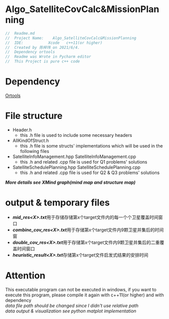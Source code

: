 
# Algo_SatelliteCovCalc&MissionPlanning
```c++
//  Readme.md
//  Project Name:    Algo_SatelliteCovCalc&MissionPlanning
//  IDE:           Xcode   c++11(or higher)
//  Created by 陈梓玮 on 2021/6/4.
//  Dependency ortools
//  Readme was Wrote in Pycharm editor
//  This Project is pure c++ code
```
# Dependency
[Ortools](https://developers.google.cn/optimization/introduction/overview)

# File structure 
- Header.h
  - this .h file is used to include some necessary headers
- AllKindOfStruct.h
  - this .h file is some structs' implementations which will be used in the following files
- SatelliteInfoManagement.hpp SatelliteInfoManagement.cpp
  - this .h and related .cpp file is used for Q1 problems' solutions
- SatelliteSchedulePlanning.hpp SatelliteSchedulePlanning.cpp
  - this .h and related .cpp file is used for Q2 & Q3 problems' solutions
    
***More details see XMind graph(mind map and structure map)***

# output & temporary files 
- ***mid_res\<X>.txt***用于存储存储第x个target文件内的每一个个卫星覆盖时间窗口 
- ***combine_cov_res\<X>.txt***用于存储第x个target文件内9颗卫星并集后的时间窗
- ***double_cov_res\<X>.txt***用于存储第x个target文件内9颗卫星并集后的二重覆盖时间窗口
- ***heuristic_result\<X>.txt***存储第x个target文件启发式结果的安排时间

# Attention 
This executable program can not be executed in windows, if you want to execute this program, please compile it again with c++11(or higher) and with dependency  
*data file path should be changed since I didn't use relative path*  
*data output & visualization see python matplot implementation*